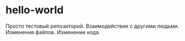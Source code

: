 # hello-world
Просто тестовый репозиторий.
Взаимодействие с другими людьми.
Изменения файлов.
Изменение кода.
